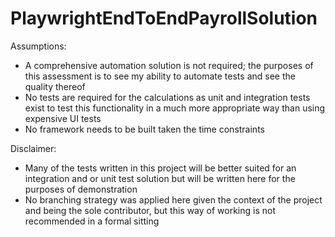 # PlaywrightEndToEndPayrollSolution

Assumptions: 
- A comprehensive automation solution is not required; the purposes of this assessment is to see my ability to automate tests and see the quality thereof
- No tests are required for the calculations as unit and integration tests exist to test this functionality in a much more appropriate way than using expensive UI tests
- No framework needs to be built taken the time constraints

Disclaimer:
- Many of the tests written in this project will be better suited for an integration and or unit test solution but will be written here for the purposes of demonstration
- No branching strategy was applied here given the context of the project and being the sole contributor, but this way of working is not recommended in a formal sitting
